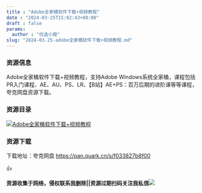 ```yaml
---
title : "Adobe全家桶软件下载+视频教程"
date : "2024-03-25T15:02:43+08:00"
draft : false
params:
  author : "优选小报"
slug: "2024-03-25-adobe全家桶软件下载+视频教程.md"
---
```


### 资源信息

Adobe全家桶软件下载+视频教程，支持Adobe
Windows系统全家桶，课程包括PR入门课程、AE、AU、PS、LR、【B站】AE+PS：百万后期的进阶课等等课程，夸克网盘资源下载。

### 资源目录

[![Adobe全家桶软件下载+视频教程](//img7-1.zhekoulieshou.com/mmbiz_jpg/iaHBVewvSIbAjcr9g6TlCXSfiaDqkbzuEzojPke6y7dOxZHfrOuSTqUx4uGKbz4T3eSq37npo5vcrsK7VC8uuowQ/0)](//img7-1.zhekoulieshou.com/mmbiz_jpg/iaHBVewvSIbAjcr9g6TlCXSfiaDqkbzuEzojPke6y7dOxZHfrOuSTqUx4uGKbz4T3eSq37npo5vcrsK7VC8uuowQ/0)

### 资源下载

下载地址：夸克网盘 https://pan.quark.cn/s/f033827b8f00

👍

**资源收集于网络，侵权联系我删除||资源过期扫码关注我私信**![](//img7-1.zhekoulieshou.com/mmbiz_jpg/iaHBVewvSIbAjcr9g6TlCXSfiaDqkbzuEzp207hVzPqT4YGQOAazQ1KNHCeACbia5Lzq4Ckwibe48iar1q7lgVP1o3w/640?wx_fmt=jpeg&from=appmsg)


